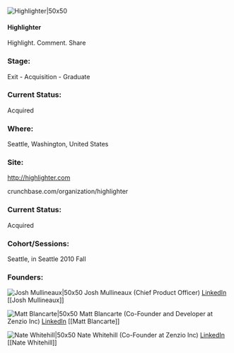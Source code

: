 

![Highlighter|50x50](https://apimg.techstars.com/connect/images/image_files/5361/3aaa/a6e7/4b70/e600/0007/original/Highlighter.jpg)

#### Highlighter
Highlight. Comment. Share

### Stage: 
Exit - Acquisition - Graduate 

### Current Status: 
Acquired

### Where:
Seattle, Washington, United States

### Site:
http://highlighter.com



crunchbase.com/organization/highlighter

### Current Status: 
Acquired

### Cohort/Sessions: 
Seattle, in Seattle 2010 Fall

### Founders: 

![Josh Mullineaux|50x50](https://apimg.techstars.com/connect/images/image_files/5e5541a5a36c1156090001cd/original/Screen_Shot_2017-06-16_at_1.51.34_PM.png) Josh Mullineaux (Chief Product Officer) [LinkedIn](https://linkedin.com/in/joshmullineaux) [[Josh Mullineaux]]

![Matt Blancarte|50x50](http://m.c.lnkd.licdn.com/media/p/8/000/1ce/2af/0f875bf.jpg) Matt Blancarte (Co-Founder and Developer at Zenzio Inc) [LinkedIn](https://linkedin.com/in/mattblancarte) [[Matt Blancarte]]

![Nate Whitehill|50x50](https://s3.amazonaws.com/photos.angel.co/users/85159-medium_jpg?1325922662) Nate Whitehill (Co-Founder at Zenzio Inc) [LinkedIn](https://) [[Nate Whitehill]]


